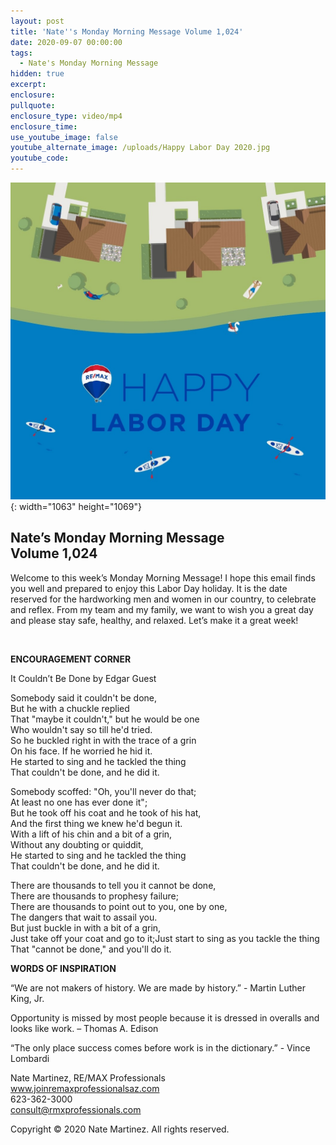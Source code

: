 ```yaml
---
layout: post
title: 'Nate''s Monday Morning Message Volume 1,024'
date: 2020-09-07 00:00:00
tags:
  - Nate's Monday Morning Message
hidden: true
excerpt:
enclosure:
pullquote:
enclosure_type: video/mp4
enclosure_time:
use_youtube_image: false
youtube_alternate_image: /uploads/Happy Labor Day 2020.jpg
youtube_code:
---
```


![](/uploads/happy-labor-day-2020.jpg){: width="1063" height="1069"}

## **Nate’s Monday Morning Message<br>Volume 1,024**

Welcome to this week’s Monday Morning Message\! I hope this email finds you well and prepared to enjoy this Labor Day holiday. It is the date reserved for the hardworking men and women in our country, to celebrate and reflex. From my team and my family, we want to wish you a great day and please stay safe, healthy, and relaxed. Let’s make it a great week\!

&nbsp;

**ENCOURAGEMENT CORNER**

It Couldn’t Be Done by Edgar Guest

Somebody said it couldn't be done,<br>But he with a chuckle replied<br>That "maybe it couldn't," but he would be one<br>Who wouldn't say so till he'd tried.<br>So he buckled right in with the trace of a grin<br>On his face. If he worried he hid it.<br>He started to sing and he tackled the thing<br>That couldn't be done, and he did it.

Somebody scoffed: "Oh, you'll never do that;<br>At least no one has ever done it";<br>But he took off his coat and he took of his hat,<br>And the first thing we knew he'd begun it.<br>With a lift of his chin and a bit of a grin,<br>Without any doubting or quiddit,<br>He started to sing and he tackled the thing<br>That couldn't be done, and he did it.

There are thousands to tell you it cannot be done,<br>There are thousands to prophesy failure;<br>There are thousands to point out to you, one by one,<br>The dangers that wait to assail you.<br>But just buckle in with a bit of a grin,<br>Just take off your coat and go to it;Just start to sing as you tackle the thing<br>That "cannot be done," and you'll do it.

**WORDS OF INSPIRATION**

“We are not makers of history. We are made by history.” - Martin Luther King, Jr.

Opportunity is missed by most people because it is dressed in overalls and looks like work. – Thomas A. Edison

“The only place success comes before work is in the dictionary.” - Vince Lombardi

Nate Martinez, RE/MAX Professionals<br>www.joinremaxprofessionalsaz.com<br>623-362-3000<br>consult@rmxprofessionals.com

Copyright &copy; 2020 Nate Martinez. All rights reserved.